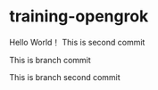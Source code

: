 # training-opengrok

Hello World！
This is second commit

This is branch commit

This is branch second commit
